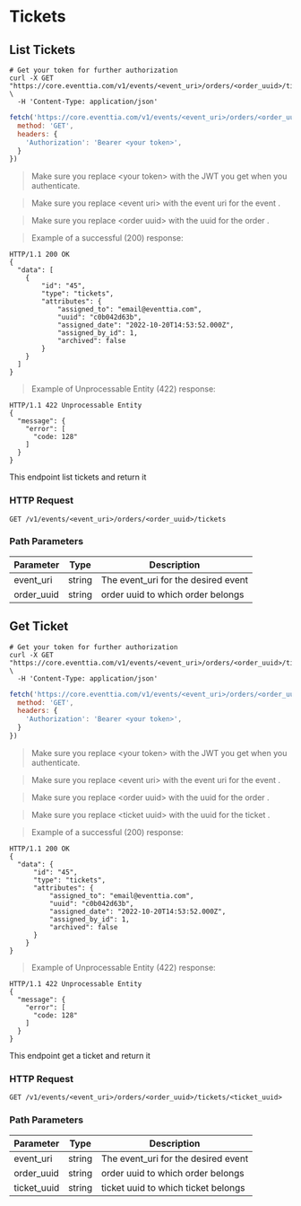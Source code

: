# Tickets

## List Tickets

```shell
# Get your token for further authorization
curl -X GET "https://core.eventtia.com/v1/events/<event_uri>/orders/<order_uuid>/tickets" \
  -H 'Content-Type: application/json'
```

```javascript
fetch('https://core.eventtia.com/v1/events/<event_uri>/orders/<order_uuid>/tickets', {
  method: 'GET',
  headers: {
    'Authorization': 'Bearer <your token>',
  }
})
```

> Make sure you replace &lt;your token&gt; with the JWT you get when you authenticate.

> Make sure you replace &lt;event uri&gt; with the event uri for the event .

> Make sure you replace &lt;order uuid&gt; with the uuid for the order .

> Example of a successful (200) response:

```http
HTTP/1.1 200 OK
{
  "data": [
    {
        "id": "45",
        "type": "tickets",
        "attributes": {
            "assigned_to": "email@eventtia.com",
            "uuid": "c0b042d63b",
            "assigned_date": "2022-10-20T14:53:52.000Z",
            "assigned_by_id": 1,
            "archived": false
        }
    }
  ]
}
```

>Example of Unprocessable Entity (422) response: 

```http
HTTP/1.1 422 Unprocessable Entity
{
  "message": {
    "error": [
      "code: 128"
    ]
  }
}
```

This endpoint list tickets and return it

### HTTP Request

`GET /v1/events/<event_uri>/orders/<order_uuid>/tickets`

### Path Parameters

Parameter |  Type   | Description
--------- | ------- | -----------
event_uri | string  | The event_uri for the desired event
order_uuid  | string | order uuid to which order belongs

## Get Ticket

```shell
# Get your token for further authorization
curl -X GET "https://core.eventtia.com/v1/events/<event_uri>/orders/<order_uuid>/tickets/<ticket_uuid>" \
  -H 'Content-Type: application/json'
```

```javascript
fetch('https://core.eventtia.com/v1/events/<event_uri>/orders/<order_uuid>/tickets/<ticket_uuid>', {
  method: 'GET',
  headers: {
    'Authorization': 'Bearer <your token>',
  }
})
```

> Make sure you replace &lt;your token&gt; with the JWT you get when you authenticate. 

> Make sure you replace &lt;event uri&gt; with the event uri for the event .

> Make sure you replace &lt;order uuid&gt; with the uuid for the order .

> Make sure you replace &lt;ticket uuid&gt; with the uuid for the ticket .

> Example of a successful (200) response:

```http
HTTP/1.1 200 OK
{
  "data": {
      "id": "45",
      "type": "tickets",
      "attributes": {
          "assigned_to": "email@eventtia.com",
          "uuid": "c0b042d63b",
          "assigned_date": "2022-10-20T14:53:52.000Z",
          "assigned_by_id": 1,
          "archived": false
      }
    }
}
```

>Example of Unprocessable Entity (422) response:

```http
HTTP/1.1 422 Unprocessable Entity
{
  "message": {
    "error": [
      "code: 128"
    ]
  }
}
```

This endpoint get a ticket and return it

### HTTP Request

`GET /v1/events/<event_uri>/orders/<order_uuid>/tickets/<ticket_uuid>`

### Path Parameters

Parameter |  Type   | Description
--------- | ------- | -----------
event_uri | string  | The event_uri for the desired event
order_uuid  | string | order uuid to which order belongs
ticket_uuid  | string | ticket uuid to which ticket belongs
